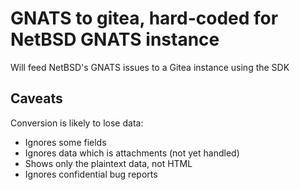 # GNATS to gitea, hard-coded for NetBSD GNATS instance

Will feed NetBSD's GNATS issues to a Gitea instance using the SDK

## Caveats

Conversion is likely to lose data:
- Ignores some fields
- Ignores data which is attachments (not yet handled)
- Shows only the plaintext data, not HTML
- Ignores confidential bug reports
